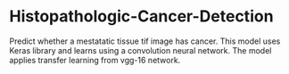 # Histopathologic-Cancer-Detection
Predict whether a mestatatic tissue tif image has cancer.
This model uses Keras library and learns using a convolution neural network. The model applies transfer learning from vgg-16 network.
